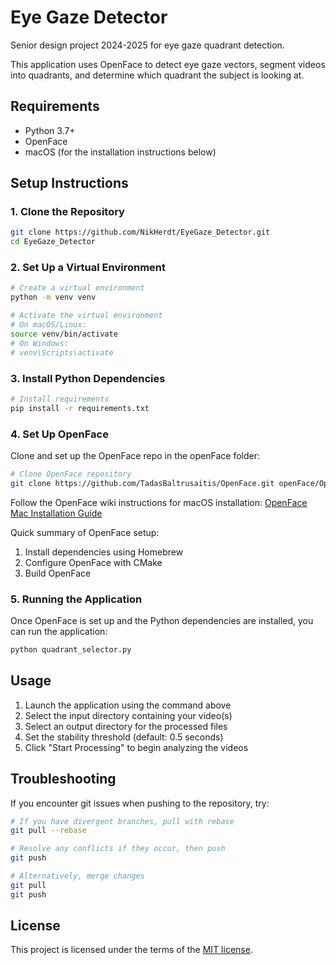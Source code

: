 # Eye Gaze Detector

Senior design project 2024-2025 for eye gaze quadrant detection.

This application uses OpenFace to detect eye gaze vectors, segment videos into quadrants, and determine which quadrant the subject is looking at.

## Requirements

- Python 3.7+
- OpenFace
- macOS (for the installation instructions below)

## Setup Instructions

### 1. Clone the Repository

```bash
git clone https://github.com/NikHerdt/EyeGaze_Detector.git
cd EyeGaze_Detector
```

### 2. Set Up a Virtual Environment

```bash
# Create a virtual environment
python -m venv venv

# Activate the virtual environment
# On macOS/Linux:
source venv/bin/activate
# On Windows:
# venv\Scripts\activate
```

### 3. Install Python Dependencies

```bash
# Install requirements
pip install -r requirements.txt
```

### 4. Set Up OpenFace

Clone and set up the OpenFace repo in the openFace folder:

```bash
# Clone OpenFace repository
git clone https://github.com/TadasBaltrusaitis/OpenFace.git openFace/OpenFace
```

Follow the OpenFace wiki instructions for macOS installation:
[OpenFace Mac Installation Guide](https://github.com/TadasBaltrusaitis/OpenFace/wiki/Mac-installation)

Quick summary of OpenFace setup:
1. Install dependencies using Homebrew
2. Configure OpenFace with CMake
3. Build OpenFace

### 5. Running the Application

Once OpenFace is set up and the Python dependencies are installed, you can run the application:

```bash
python quadrant_selector.py
```

## Usage

1. Launch the application using the command above
2. Select the input directory containing your video(s)
3. Select an output directory for the processed files
4. Set the stability threshold (default: 0.5 seconds)
5. Click "Start Processing" to begin analyzing the videos

## Troubleshooting

If you encounter git issues when pushing to the repository, try:

```bash
# If you have divergent branches, pull with rebase
git pull --rebase

# Resolve any conflicts if they occur, then push
git push

# Alternatively, merge changes
git pull
git push
```

## License

This project is licensed under the terms of the [MIT license](LICENSE).
